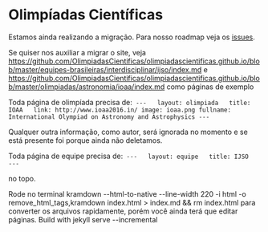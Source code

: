 # Olimpíadas Científicas

Estamos ainda realizando a migração. Para nosso roadmap veja os [issues](https://github.com/OlimpiadasCientificas/olimpiadascientificas.github.io/issues).

Se quiser nos auxiliar a migrar o site, veja 
https://github.com/OlimpiadasCientificas/olimpiadascientificas.github.io/blob/master/equipes-brasileiras/interdisciplinar/ijso/index.md e https://github.com/OlimpiadasCientificas/olimpiadascientificas.github.io/blob/master/olimpiadas/astronomia/ioaa/index.md
como páginas de exemplo


Toda página de olimpíada precisa de:`
---  
layout: olimpiada  
title: IOAA  
link: http://www.ioaa2016.in/
image: ioaa.png
fullname: International Olympiad on Astronomy and Astrophysics
---  `

Qualquer outra informação, como autor, será ignorada no momento e se está presente foi porque ainda não deletamos.


Toda página de equipe precisa de:`
---  
layout: equipe  
title: IJSO  
---  `

no topo.



Rode no terminal  kramdown --html-to-native --line-width 220  -i html -o remove_html_tags,kramdown index.html > index.md && rm index.html  para converter os arquivos rapidamente, porém você ainda terá que editar páginas.
Build with jekyll serve --incremental

